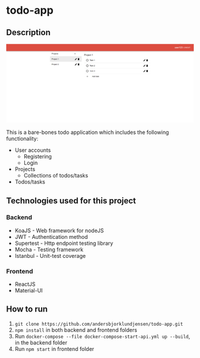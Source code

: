 # todo-app

## Description
![screenshot](Screenshot.PNG)

This is a bare-bones todo application which includes the following functionality:
- User accounts
  - Registering
  - Login
- Projects
  - Collections of todos/tasks
- Todos/tasks

## Technologies used for this project
### Backend
- KoaJS - Web framework for nodeJS
- JWT - Authentication method
- Supertest - Http endpoint testing library
- Mocha - Testing framework
- Istanbul - Unit-test coverage

### Frontend
- ReactJS
- Material-UI

## How to run 
1. `git clone https://github.com/andersbjorklundjensen/todo-app.git`
2. `npm install` in both backend and frontend folders
3. Run `docker-compose --file docker-compose-start-api.yml up --build`, in the backend folder
4. Run `npm start` in frontend folder
